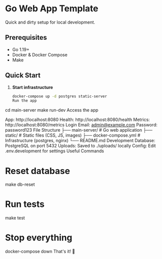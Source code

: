 # Go Web App Template

Quick and dirty setup for local development.

## Prerequisites

- Go 1.19+
- Docker & Docker Compose
- Make

## Quick Start

1. **Start infrastructure**
   ```bash
   docker-compose up -d postgres static-server
   Run the app
   ```

cd main-server
make run-dev
Access the app

App: http://localhost:8080
Health: http://localhost:8080/health
Metrics: http://localhost:8080/metrics
Login
Email: admin@example.com
Password: password123
File Structure
├── main-server/ # Go web application
├── static/ # Static files (CSS, JS, images)
├── docker-compose.yml # Infrastructure (postgres, nginx)
└── README.md
Development
Database: PostgreSQL on port 5432
Uploads: Saved to ./uploads/ locally
Config: Edit .env.development for settings
Useful Commands

# Reset database

make db-reset

# Run tests

make test

# Stop everything

docker-compose down
That's it! 🚀

